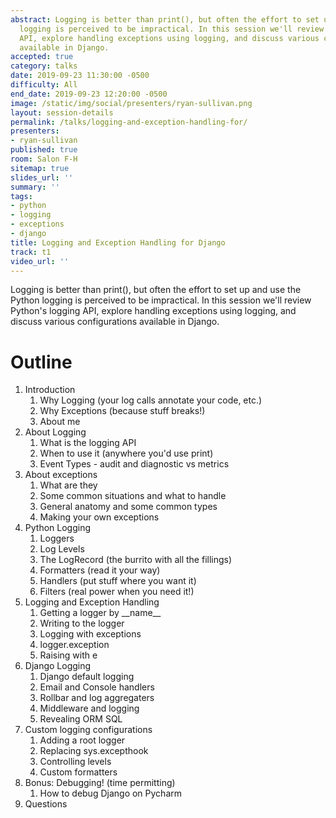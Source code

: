 ```yaml
---
abstract: Logging is better than print(), but often the effort to set up and use Python
  logging is perceived to be impractical. In this session we'll review Python's logging
  API, explore handling exceptions using logging, and discuss various configurations
  available in Django.
accepted: true
category: talks
date: 2019-09-23 11:30:00 -0500
difficulty: All
end_date: 2019-09-23 12:20:00 -0500
image: /static/img/social/presenters/ryan-sullivan.png
layout: session-details
permalink: /talks/logging-and-exception-handling-for/
presenters:
- ryan-sullivan
published: true
room: Salon F-H
sitemap: true
slides_url: ''
summary: ''
tags:
- python
- logging
- exceptions
- django
title: Logging and Exception Handling for Django
track: t1
video_url: ''
---
```


Logging is better than print(), but often the effort to set up and use the Python logging is perceived to be impractical. In this session we'll review Python's logging API, explore handling exceptions using logging, and discuss various configurations available in Django.

# Outline
1. Introduction
    1. Why Logging (your log calls annotate your code, etc.)
    2. Why Exceptions (because stuff breaks!)
    3. About me
2. About Logging
    1. What is the logging API
    2. When to use it (anywhere you'd use print)
    3. Event Types - audit and diagnostic vs metrics
3. About exceptions
    1. What are they
    2. Some common situations and what to handle
    3. General anatomy and some common types
    4. Making your own exceptions
3. Python Logging
    1. Loggers
    2. Log Levels
    3. The LogRecord (the burrito with all the fillings)
    4. Formatters (read it your way)
    5. Handlers (put stuff where you want it)
    6. Filters (real power when you need it!)
4. Logging and Exception Handling
    1. Getting a logger by \_\_name__
    2. Writing to the logger
    3. Logging with exceptions
    4. logger.exception
    5. Raising with e
4. Django Logging
    1. Django default logging
    2. Email and Console handlers
    3. Rollbar and log aggregaters
    4. Middleware and logging
    5. Revealing ORM SQL
5. Custom logging configurations
    1. Adding a root logger
    2. Replacing sys.excepthook
    3. Controlling levels
    4. Custom formatters
6. Bonus: Debugging! (time permitting)
    1. How to debug Django on Pycharm
7. Questions